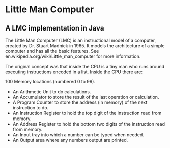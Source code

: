 # Little Man Computer
## A LMC implementation in Java


The Little Man Computer (LMC) is an instructional model of a computer, created by Dr. Stuart Madnick in 1965. It models the architecture of a simple computer and has all the basic features. See en.wikipedia.org/wiki/Little_man_computer for more information.

The original concept was that inside the CPU is a tiny man who runs around executing instructions encoded in a list. Inside the CPU there are:

100 Memory locations (numbered 0 to 99).
- An Arithmetic Unit to do calculations.
- An Accumulator to store the result of the last operation or calculation.
- A Program Counter to store the address (in memory) of the next instruction to do.
- An Instruction Register to hold the top digit of the instruction read from memory.
- An Address Register to hold the bottom two digits of the instruction read from memory.
- An Input tray into which a number can be typed when needed.
- An Output area where any numbers output are printed.
